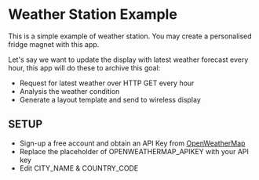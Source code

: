 # Weather Station Example

This is a simple example of weather station. You may create a personalised fridge magnet with this app.

Let's say we want to update the display with latest weather forecast every hour, this app will do these to archive this goal:

- Request for latest weather over HTTP GET every hour
- Analysis the weather condition
- Generate a layout template and send to wireless display

## SETUP

- Sign-up a free account and obtain an API Key from [OpenWeatherMap](https://home.openweathermap.org/api_keys)
- Replace the placeholder of OPENWEATHERMAP_APIKEY with your API key
- Edit CITY_NAME & COUNTRY_CODE

